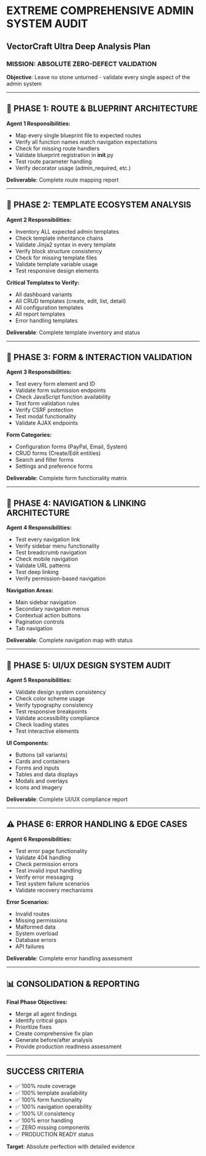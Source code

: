 # EXTREME COMPREHENSIVE ADMIN SYSTEM AUDIT
## VectorCraft Ultra Deep Analysis Plan

### MISSION: ABSOLUTE ZERO-DEFECT VALIDATION
**Objective**: Leave no stone unturned - validate every single aspect of the admin system

---

## 🎯 PHASE 1: ROUTE & BLUEPRINT ARCHITECTURE
**Agent 1 Responsibilities:**
- Map every single blueprint file to expected routes
- Verify all function names match navigation expectations
- Check for missing route handlers
- Validate blueprint registration in __init__.py
- Test route parameter handling
- Verify decorator usage (admin_required, etc.)

**Deliverable**: Complete route mapping report

---

## 📄 PHASE 2: TEMPLATE ECOSYSTEM ANALYSIS
**Agent 2 Responsibilities:**
- Inventory ALL expected admin templates
- Check template inheritance chains
- Validate Jinja2 syntax in every template
- Verify block structure consistency
- Check for missing template files
- Validate template variable usage
- Test responsive design elements

**Critical Templates to Verify:**
- All dashboard variants
- All CRUD templates (create, edit, list, detail)
- All configuration templates
- All report templates
- Error handling templates

**Deliverable**: Complete template inventory and status

---

## 🔧 PHASE 3: FORM & INTERACTION VALIDATION
**Agent 3 Responsibilities:**
- Test every form element and ID
- Validate form submission endpoints
- Check JavaScript function availability
- Test form validation rules
- Verify CSRF protection
- Test modal functionality
- Validate AJAX endpoints

**Form Categories:**
- Configuration forms (PayPal, Email, System)
- CRUD forms (Create/Edit entities)
- Search and filter forms
- Settings and preference forms

**Deliverable**: Complete form functionality matrix

---

## 🧭 PHASE 4: NAVIGATION & LINKING ARCHITECTURE
**Agent 4 Responsibilities:**
- Test every navigation link
- Verify sidebar menu functionality
- Test breadcrumb navigation
- Check mobile navigation
- Validate URL patterns
- Test deep linking
- Verify permission-based navigation

**Navigation Areas:**
- Main sidebar navigation
- Secondary navigation menus
- Contextual action buttons
- Pagination controls
- Tab navigation

**Deliverable**: Complete navigation map with status

---

## 🎨 PHASE 5: UI/UX DESIGN SYSTEM AUDIT
**Agent 5 Responsibilities:**
- Validate design system consistency
- Check color scheme usage
- Verify typography consistency
- Test responsive breakpoints
- Validate accessibility compliance
- Check loading states
- Test interactive elements

**UI Components:**
- Buttons (all variants)
- Cards and containers
- Forms and inputs
- Tables and data displays
- Modals and overlays
- Icons and imagery

**Deliverable**: Complete UI/UX compliance report

---

## ⚠️ PHASE 6: ERROR HANDLING & EDGE CASES
**Agent 6 Responsibilities:**
- Test error page functionality
- Validate 404 handling
- Check permission errors
- Test invalid input handling
- Verify error messaging
- Test system failure scenarios
- Validate recovery mechanisms

**Error Scenarios:**
- Invalid routes
- Missing permissions
- Malformed data
- System overload
- Database errors
- API failures

**Deliverable**: Complete error handling assessment

---

## 📊 CONSOLIDATION & REPORTING
**Final Phase Objectives:**
- Merge all agent findings
- Identify critical gaps
- Prioritize fixes
- Create comprehensive fix plan
- Generate before/after analysis
- Provide production readiness assessment

---

## SUCCESS CRITERIA
- ✅ 100% route coverage
- ✅ 100% template availability
- ✅ 100% form functionality
- ✅ 100% navigation operability
- ✅ 100% UI consistency
- ✅ 100% error handling
- ✅ ZERO missing components
- ✅ PRODUCTION READY status

**Target**: Absolute perfection with detailed evidence